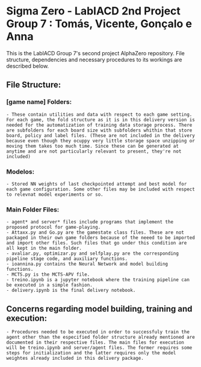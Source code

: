 # Sigma Zero  - LabIACD 2nd Project Group 7 : Tomás, Vicente, Gonçalo e Anna


This is the LabIACD Group 7's second project AlphaZero repository. File structure, dependencies and necessary procedures to its workings are described below.

## File Structure:

### [game name] Folders:

    - These contain utilities and data with respect to each game setting. For each game, the fold structure as it is in this delivery version is needed for the automatization of training data storage process. There are subfolders for each board size with subfolders whithin that store board, policy and label files. (These are not included in the delivery because even though they ocuppy very little storage space unzipping or moving them takes too much time. Since these can be generated at anytime and are not particularly relevant to present, they're not included)

### Modelos:
    
    - Stored NN weights of last checkpointed attempt and best model for each game configuration. Some other files may be included with respect to relevnat model experiments or so.

### Main Folder Files:

    - agent* and server* files include programs that implement the proposed protocol for game-playing.
    - Attaxx.py and Go.py are the gamestate class files. These are not packaged in their own game folders because of the neeed to be imported and import other files. Such files that go under this condition are all kept in the main folder.
    - avaliar.py, optimizar.py and selfplay.py are the corresponding pipeline stage code, and auxiliary functions.
    - ioannina.py contains the Neural Network and model building functions.
    - MCTS.py is the MCTS-APV file.
    - treino.ipynb is a jupyter notebook where the training pipeline can be executed in a simple fashion.
    - delivery.ipynb is the final delivery notebook.

## Concerns regarding model building, training and execution:

    - Procedures needed to be executed in order to successfuly train the agent other than the especified folder structure already mentioned are documented in their respective files. The main files for execution will be treino.ipynb and server/agent files. The former requires some steps for initialization and the latter requires only the model weightes already included in this delivery package.